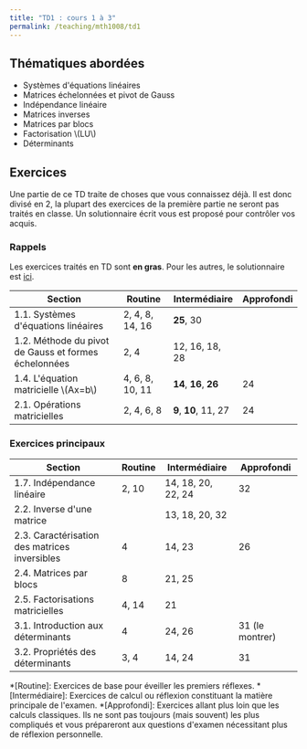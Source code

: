 ```yaml
---
title: "TD1 : cours 1 à 3"
permalink: /teaching/mth1008/td1
---
```


## Thématiques abordées
- Systèmes d'équations linéaires
- Matrices échelonnées et pivot de Gauss
- Indépendance linéaire
- Matrices inverses
- Matrices par blocs
- Factorisation \\(LU\\)
- Déterminants

## Exercices

Une partie de ce TD traite de choses que vous connaissez déjà. Il est donc divisé en 2, la plupart des exercices de la première partie ne seront pas traités en classe. Un solutionnaire écrit vous est proposé pour contrôler vos acquis.

### Rappels

Les exercices traités en TD sont **en gras**. Pour les autres, le solutionnaire est [ici](/files/td0-correction.pdf).

| Section                                              | Routine         | Intermédiaire          | Approfondi |
| ---------------------------------------------------- | --------------- | ---------------------- | ---------- |
| 1.1. Systèmes d'équations linéaires                  | 2, 4, 8, 14, 16 | **25**, 30             |            |
| 1.2. Méthode du pivot de Gauss et formes échelonnées | 2, 4            | 12, 16, 18, 28         |            |
| 1.4. L'équation matricielle \\(Ax=b\\)               | 4, 6, 8, 10, 11 | **14**, **16**, **26** | 24         |
| 2.1. Opérations matricielles                         | 2, 4, 6, 8      | **9**, **10**, 11, 27  | 24         |

### Exercices principaux

| Section                                       | Routine | Intermédiaire      | Approfondi      |
| --------------------------------------------- | ------- | ------------------ | --------------- |
| 1.7. Indépendance linéaire                    | 2, 10   | 14, 18, 20, 22, 24 | 32              |
| 2.2. Inverse d'une matrice                    |         | 13, 18, 20, 32     |                 |
| 2.3. Caractérisation des matrices inversibles | 4       | 14, 23             | 26              |
| 2.4. Matrices par blocs                       | 8       | 21, 25             |                 |
| 2.5. Factorisations matricielles              | 4, 14   | 21                 |                 |
| 3.1. Introduction aux déterminants            | 4       | 24, 26             | 31 (le montrer) |
| 3.2. Propriétés des déterminants              | 3, 4    | 14, 24             | 31              |


*[Routine]: Exercices de base pour éveiller les premiers réflexes.
*[Intermédiaire]: Exercices de calcul ou réflexion constituant la matière principale de l'examen.
*[Approfondi]: Exercices allant plus loin que les calculs classiques. Ils ne sont pas toujours (mais souvent) les plus compliqués et vous prépareront aux questions d'examen nécessitant plus de réflexion personnelle.
